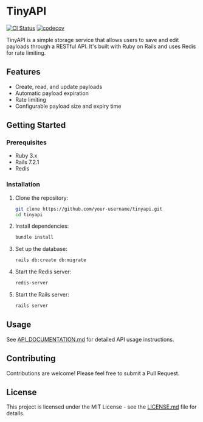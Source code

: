 # TinyAPI

[![CI Status](https://github.com/codevalley/tinyapi/workflows/CI/badge.svg)](https://github.com/codevalley/tinyapi/actions)
[![codecov](https://codecov.io/gh/codevalley/tinyapi/branch/main/graph/badge.svg)](https://codecov.io/gh/codevalley/tinyapi)

TinyAPI is a simple storage service that allows users to save and edit payloads through a RESTful API. It's built with Ruby on Rails and uses Redis for rate limiting.

## Features

- Create, read, and update payloads
- Automatic payload expiration
- Rate limiting
- Configurable payload size and expiry time

## Getting Started

### Prerequisites

- Ruby 3.x
- Rails 7.2.1
- Redis

### Installation

1. Clone the repository:
   ```bash
   git clone https://github.com/your-username/tinyapi.git
   cd tinyapi
   ```

2. Install dependencies:
   ```bash
   bundle install
   ```

3. Set up the database:
   ```bash
   rails db:create db:migrate
   ```

4. Start the Redis server:
   ```bash
   redis-server
   ```

5. Start the Rails server:
   ```bash
   rails server
   ```

## Usage

See [API_DOCUMENTATION.md](API_DOCUMENTATION.md) for detailed API usage instructions.

## Contributing

Contributions are welcome! Please feel free to submit a Pull Request.

## License

This project is licensed under the MIT License - see the [LICENSE.md](LICENSE.md) file for details.
